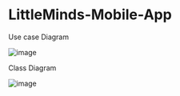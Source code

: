 # LittleMinds-Mobile-App

Use case Diagram

![image](https://user-images.githubusercontent.com/69201980/140888696-a07ef5b5-3d71-4733-bb6f-a2091323cd2e.png)


Class Diagram

![image](https://user-images.githubusercontent.com/69201980/140888760-b9746f48-63fd-4c4f-afab-c4cb3653a3a7.png)


